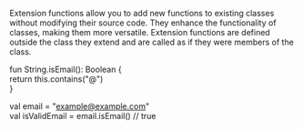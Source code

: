 
Extension functions allow you to add new functions to existing classes without modifying their source code. They enhance the functionality of classes, making them more versatile. Extension functions are defined outside the class they extend and are called as if they were members of the class.


fun String.isEmail(): Boolean {  
return this.contains("@")  
}  
  
val email = "example@example.com"  
val isValidEmail = email.isEmail() // true